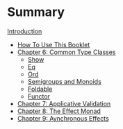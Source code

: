 # Summary

[Introduction](../README.md)

- [How To Use This Booklet](./how_to_use_this_booklet.md)
- [Chapter 6: Common Type Classes](./chapter_6/chapter_6.md)
  - [Show](./chapter_6/Show.md)
  - [Eq](./chapter_6/Eq.md)
  - [Ord](./chapter_6/Eq.md)
  - [Semigroups and Monoids](./chapter_6/Semigroups-and-Monoids.md)
  - [Foldable](./chapter_6/Foldable.md)
  - [Functor](./chapter_6/Functor.md)
- [Chapter 7: Applicative Validation]()
- [Chapter 8: The Effect Monad]()
- [Chapter 9: Aynchronous Effects]()
